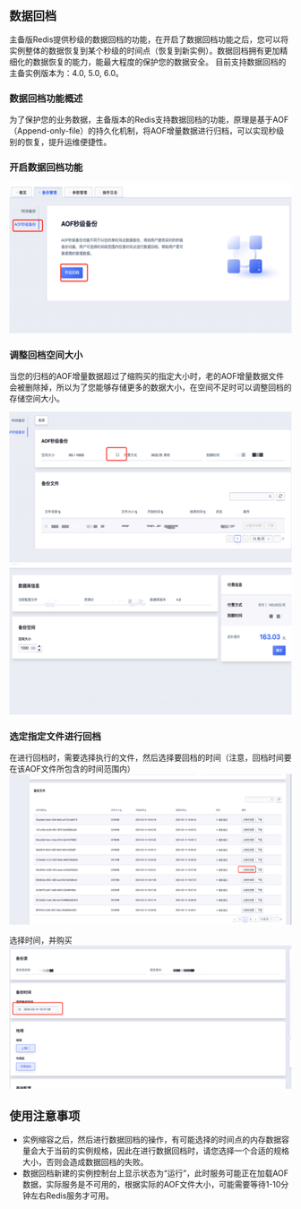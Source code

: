 ## 数据回档

主备版Redis提供秒级的数据回档的功能，在开启了数据回档功能之后，您可以将实例整体的数据恢复到某个秒级的时间点（恢复到新实例）。数据回档拥有更加精细化的数据恢复的能力，能最大程度的保护您的数据安全。
目前支持数据回档的主备实例版本为：4.0, 5.0, 6.0。

### 数据回档功能概述
为了保护您的业务数据，主备版本的Redis支持数据回档的功能，原理是基于AOF（Append-only-file）的持久化机制，将AOF增量数据进行归档，可以实现秒级别的恢复，提升运维便捷性。

### 开启数据回档功能
![image](/images/aofrollback_open.png)


### 调整回档空间大小
当您的归档的AOF增量数据超过了缩购买的指定大小时，老的AOF增量数据文件会被删除掉，所以为了您能够存储更多的数据大小，在空间不足时可以调整回档的存储空间大小。

![image](/images/aofrollback_resize1.png)
![image](/images/aofrollback_resize2.png)


### 选定指定文件进行回档
在进行回档时，需要选择执行的文件，然后选择要回档的时间（注意，回档时间要在该AOF文件所包含的时间范围内）
![image](/images/aofrollback_rollback.png)

选择时间，并购买
![image](/images/aofrollback_selecttime.png)

## 使用注意事项
+ 实例缩容之后，然后进行数据回档的操作，有可能选择的时间点的内存数据容量会大于当前的实例规格，因此在进行数据回档时，请您选择一个合适的规格大小，否则会造成数据回档的失败。
+ 数据回档新建的实例控制台上显示状态为“运行”，此时服务可能正在加载AOF数据，实际服务是不可用的，根据实际的AOF文件大小，可能需要等待1-10分钟左右Redis服务才可用。